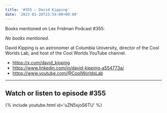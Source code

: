 ```yaml
---
title: '#355 – David Kipping'
date: '2023-01-28T23:59:00+00:00'
---
```


Books mentioned on Lex Fridman Podcast #355:

*No books mentioned.*

David Kipping is an astronomer at Columbia University, director of the Cool Worlds Lab, and host of the Cool Worlds YouTube channel.

- <a href="https://x.com/david_kipping" target="_blank">https://x.com/david_kipping</a>
- <a href="https://www.linkedin.com/in/david-kipping-a554773a/" target="_blank">https://www.linkedin.com/in/david-kipping-a554773a/</a>
- <a href="https://www.youtube.com/@CoolWorldsLab" target="_blank">https://www.youtube.com/@CoolWorldsLab</a>

- - - - - -

## Watch or listen to episode #355

{% include youtube.html id='uZN5xjoS6TU' %}
